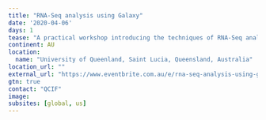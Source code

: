 ```yaml
---
title: "RNA-Seq analysis using Galaxy"
date: '2020-04-06'
days: 1
tease: "A practical workshop introducing the techniques of RNA-Seq analysis using the popular web-based Galaxy bioinformatics platform"
continent: AU
location:
  name: "University of Queenland, Saint Lucia, Queensland, Australia"
location_url: ""
external_url: "https://www.eventbrite.com.au/e/rna-seq-analysis-using-galaxy-tickets-90083615519"
gtn: true
contact: "QCIF"
image: 
subsites: [global, us]
---
```

